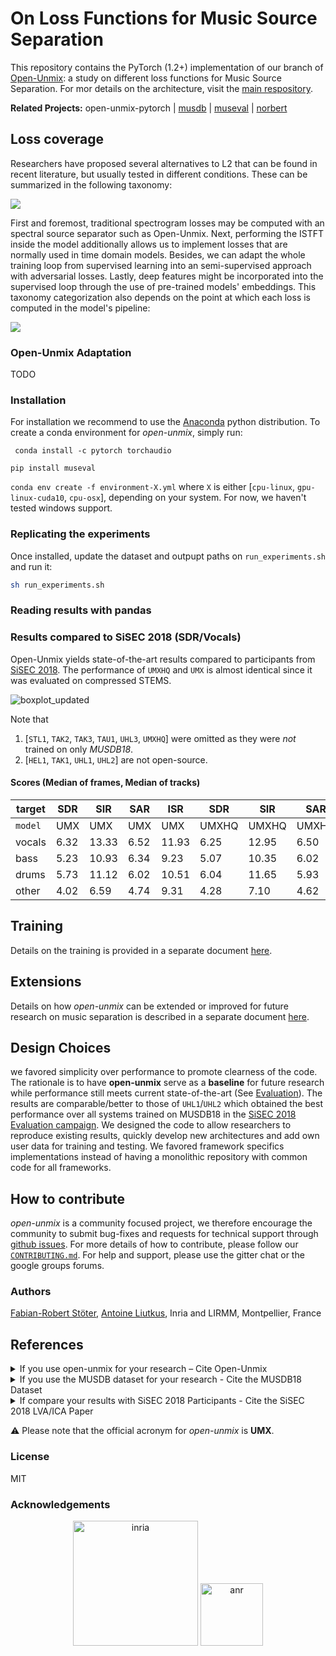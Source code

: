 #  On Loss Functions for Music Source Separation

This repository contains the PyTorch (1.2+) implementation of our branch of [Open-Unmix](https://github.com/sigsep/open-unmix-pytorch): a study on different loss functions for Music Source Separation.  For mor details on the architecture, visit the [main respository](https://github.com/sigsep/open-unmix-pytorch).

__Related Projects:__ open-unmix-pytorch | [musdb](https://github.com/sigsep/sigsep-mus-db) | [museval](https://github.com/sigsep/sigsep-mus-eval) | [norbert](https://github.com/sigsep/norbert)

## Loss coverage
Researchers have proposed several alternatives to L2 that can be found in recent literature, but usually tested in different conditions. These can be summarized in the following taxonomy:

![](https://lh3.googleusercontent.com/Qzz1J27PdnPRhriiTS7rvwUdmAIodurJz-2faS9jWkoHW6M6OBS0F1KCs9T5ilhmn-eQOz3wTpwy483DF8jJEorQdGDTr4df3PivCnwoAFSsdVu_F9gCKSgt8o71BXsgmX4CTvcwKNChYv-HWO3fNYbS08e5qq8q1_QCDCk4Xwk9dMAy4RFWCX6wrIfNSLDbh4x33YXP3RscTrsFWExaY_qdhZDZKEW-YXPgl03ZBNdUy54Ks_piXs8TevZN5u9KKWr6mejeh979ePEEQu9vU2y8QNp2Yf16aK0PbVvYpqxAqpnluwb3rQM7tVmq7QEu6oYh9SryeYmr8GewNHDJo-WsojT2dXclAd7pyZlzicSjkrmqAYKHzngoJgKEedudR6FdMmFafh3kMnucIXbVrsdyPBnitL87ONVBWhNyhlqhcQxBQ5qGmCzeEGAjfP4XTSc2NeqZrpQ-jiGNJKe4ocoaK1ThJX2hgnYUWHVf45ppTLUxNGcIHHodh8Ol0NT0toKMUQlGzP8H5bzGcLrt21SJgSO1NTAG9j4PZiQ2I38rLAv9wsvAOh7MS5ge_RC4-d2kwubCPbvIPWvH8CQyTD4SgeJVDIZHFxlCz-oB7TLcKzX18S6ugxFNgRy8mdYPa2pVcABlrj-6_Jh-aHtDbx4a1wEhrfTyj6Grf7JYTrLKPsRm3FJ7Rvkhwq5bqYLC4i61=w1920-h920-ft)

First and foremost, traditional spectrogram losses may be computed with an spectral source separator such as Open-Unmix. Next, performing the ISTFT inside the model additionally allows us to implement losses that are normally used in time domain models. Besides, we can adapt the whole training loop from supervised learning into an semi-supervised approach with adversarial losses. Lastly, deep features might be incorporated into the supervised loop through the use of pre-trained models' embeddings. This taxonomy categorization also depends on the point at which each loss is computed in the model's pipeline:

![](https://lh3.googleusercontent.com/zhbZHpaTdASaQQUlvEWF3A1MPC5rXzzH--3XnxYwSaVRJYmAVubBua66r4T6F11xXF1Hi45mRLdsDIYGv-rwVwx1S3a26l2FZDmvCnQI98pJJoIaJyVUxgMYM8qEH63dLzHCfCIuAmVrMypPsXZb72rKNDFH1wKMHyhmdBricvBwkiGrLVFN8xKA4ejksrnTDpZov2fOam05WK5s7i3iv1e3KPVBTTH-Pjb2EUX4pDiIrngLtNj-cVMt3whsFEyFJHNfx-8_956jDlqYbOFO7F4oHlP24xpwpjTPi4rAlJJ5kU8hk_W3kedfG3DlJrfb6Z-lVpQPyMFORmzo7K-23k97L4Hp4lxLQtmQTRCJG90TTNn85ZcPLdeEJC04ymAD4l-0uV8147tyicGg2_vC6E2TYyamW0JFdkGpMFYQoG5Tu_FbAO2NvNJxw_aGIhbEJjgZpzEd4umHprSNcszT1mbvdvP53IRMy2x-6o74f44nW74Xtx9hsbjDCMYIAZTtLc2_sFGEoqMfjKLC7_pKaEjCDX2vI95ba_Zn7fFe2hwBbDL3p3PqCxDRr0ZY0IJuwI1HNrWmgPoW05KfcETAtLO68jJsKPxZzOBIrTzNvSdkPugxy05GQ7Jr3MgBideOWYhq2UI46oAeFGbKxTtwI2CR3MWNfPbgMqvvfnQuUYIzTU-RiNnoMEZS_owU2HwUkiJM=w1440-h892-ft)

### Open-Unmix Adaptation

TODO

### Installation

For installation we recommend to use the [Anaconda](https://anaconda.org/) python distribution. To create a conda environment for _open-unmix_, simply run:
```
 conda install -c pytorch torchaudio 
```
```
pip install museval
```

`conda env create -f environment-X.yml` where `X` is either [`cpu-linux`, `gpu-linux-cuda10`, `cpu-osx`], depending on your system. For now, we haven't tested windows support.

### Replicating the experiments
Once installed, update the dataset and outpupt paths on `run_experiments.sh` and run it:
```bash
sh run_experiments.sh
```

### Reading results with pandas


### Results compared to SiSEC 2018 (SDR/Vocals)

Open-Unmix yields state-of-the-art results compared to participants from [SiSEC 2018](https://sisec18.unmix.app/#/methods). The performance of `UMXHQ` and `UMX` is almost identical since it was evaluated on compressed STEMS.

![boxplot_updated](https://user-images.githubusercontent.com/72940/63944652-3f624c80-ca72-11e9-8d33-bed701679fe6.png)

Note that

1. [`STL1`, `TAK2`, `TAK3`, `TAU1`, `UHL3`, `UMXHQ`] were omitted as they were _not_ trained on only _MUSDB18_.
2. [`HEL1`, `TAK1`, `UHL1`, `UHL2`] are not open-source.

#### Scores (Median of frames, Median of tracks)

|target|SDR  |SIR  | SAR | ISR | SDR | SIR | SAR | ISR |
|------|-----|-----|-----|-----|-----|-----|-----|-----|
|`model`|UMX  |UMX  |UMX  |UMX |UMXHQ|UMXHQ|UMXHQ|UMXHQ|
|vocals|6.32 |13.33| 6.52|11.93| 6.25|12.95| 6.50|12.70|
|bass  |5.23 |10.93| 6.34| 9.23| 5.07|10.35| 6.02| 9.71|
|drums |5.73 |11.12| 6.02|10.51| 6.04|11.65| 5.93|11.17|
|other |4.02 |6.59 | 4.74| 9.31| 4.28| 7.10| 4.62| 8.78|

## Training

Details on the training is provided in a separate document [here](docs/training.md).

## Extensions

Details on how _open-unmix_ can be extended or improved for future research on music separation is described in a separate document [here](docs/extensions.md).


## Design Choices

we favored simplicity over performance to promote clearness of the code. The rationale is to have __open-unmix__ serve as a __baseline__ for future research while performance still meets current state-of-the-art (See [Evaluation](#Evaluation)). The results are comparable/better to those of `UHL1`/`UHL2` which obtained the best performance over all systems trained on MUSDB18 in the [SiSEC 2018 Evaluation campaign](https://sisec18.unmix.app).
We designed the code to allow researchers to reproduce existing results, quickly develop new architectures and add own user data for training and testing. We favored framework specifics implementations instead of having a monolithic repository with common code for all frameworks.

## How to contribute

_open-unmix_ is a community focused project, we therefore encourage the community to submit bug-fixes and requests for technical support through [github issues](https://github.com/sigsep/open-unmix-pytorch/issues/new/choose). For more details of how to contribute, please follow our [`CONTRIBUTING.md`](CONTRIBUTING.md). For help and support, please use the gitter chat or the google groups forums. 

### Authors

[Fabian-Robert Stöter](https://www.faroit.com/), [Antoine Liutkus](https://github.com/aliutkus), Inria and LIRMM, Montpellier, France

## References

<details><summary>If you use open-unmix for your research – Cite Open-Unmix</summary>
  
```latex
@article{stoter19,  
  author={F.-R. St\\"oter and S. Uhlich and A. Liutkus and Y. Mitsufuji},  
  title={Open-Unmix - A Reference Implementation for Music Source Separation},  
  journal={Journal of Open Source Software},  
  year=2019,
  doi = {10.21105/joss.01667},
  url = {https://doi.org/10.21105/joss.01667}
}
```

</p>
</details>

<details><summary>If you use the MUSDB dataset for your research - Cite the MUSDB18 Dataset</summary>
<p>

```latex
@misc{MUSDB18,
  author       = {Rafii, Zafar and
                  Liutkus, Antoine and
                  Fabian-Robert St{\"o}ter and
                  Mimilakis, Stylianos Ioannis and
                  Bittner, Rachel},
  title        = {The {MUSDB18} corpus for music separation},
  month        = dec,
  year         = 2017,
  doi          = {10.5281/zenodo.1117372},
  url          = {https://doi.org/10.5281/zenodo.1117372}
}
```

</p>
</details>


<details><summary>If compare your results with SiSEC 2018 Participants - Cite the SiSEC 2018 LVA/ICA Paper</summary>
<p>

```latex
@inproceedings{SiSEC18,
  author="St{\"o}ter, Fabian-Robert and Liutkus, Antoine and Ito, Nobutaka",
  title="The 2018 Signal Separation Evaluation Campaign",
  booktitle="Latent Variable Analysis and Signal Separation:
  14th International Conference, LVA/ICA 2018, Surrey, UK",
  year="2018",
  pages="293--305"
}
```

</p>
</details>

⚠️ Please note that the official acronym for _open-unmix_ is **UMX**.

### License

MIT

### Acknowledgements

<p align="center">
  <img src="https://raw.githubusercontent.com/sigsep/website/master/content/open-unmix/logo_INRIA.svg?sanitize=true" width="200" title="inria">
  <img src="https://raw.githubusercontent.com/sigsep/website/master/content/open-unmix/anr.jpg" width="100" alt="anr">
</p>
